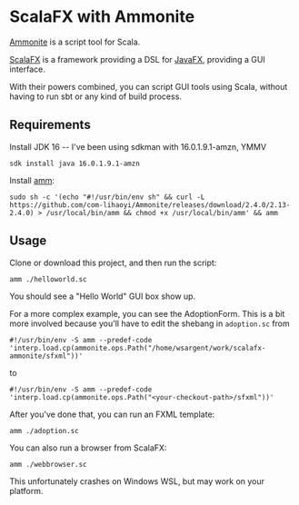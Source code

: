 # ScalaFX with Ammonite

[Ammonite](https://ammonite.io) is a script tool for Scala.

[ScalaFX](http://www.scalafx.org/) is a framework providing a DSL for [JavaFX](https://openjfx.io/), providing a GUI interface.

With their powers combined, you can script GUI tools using Scala, without having to run sbt or any kind of build process.

## Requirements

Install JDK 16 -- I've been using sdkman with 16.0.1.9.1-amzn, YMMV

```
sdk install java 16.0.1.9.1-amzn
```

Install [amm](https://ammonite.io/#ScalaScripts):

```
sudo sh -c '(echo "#!/usr/bin/env sh" && curl -L https://github.com/com-lihaoyi/Ammonite/releases/download/2.4.0/2.13-2.4.0) > /usr/local/bin/amm && chmod +x /usr/local/bin/amm' && amm
```

## Usage

Clone or download this project, and then run the script:

```
amm ./helloworld.sc
```

You should see a "Hello World" GUI box show up.

For a more complex example, you can see the AdoptionForm.  This is a bit more involved because you'll have to edit the shebang in `adoption.sc` from

```
#!/usr/bin/env -S amm --predef-code 'interp.load.cp(ammonite.ops.Path("/home/wsargent/work/scalafx-ammonite/sfxml"))'
```

to 

```
#!/usr/bin/env -S amm --predef-code 'interp.load.cp(ammonite.ops.Path("<your-checkout-path>/sfxml"))'
```

After you've done that, you can run an FXML template:

```
amm ./adoption.sc
```

You can also run a browser from ScalaFX:

```
amm ./webbrowser.sc
```

This unfortunately crashes on Windows WSL, but may work on your platform.
